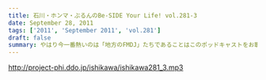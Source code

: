 ```yaml
---
title: 石川・ホンマ・ぶるんのBe-SIDE Your Life! vol.281-3
date: September 28, 2011
tags: ['2011', 'September 2011', 'vol.281']
draft: false
summary: やはり今一番熱いのは「地方のFMDJ」たちであることはこのポッドキャストをお聴きの方々なら周知の事実！収録後もその「地方のFMDJ」についての話はノンストップジェットコースター状態でした～～～NAMAE
---
```


http://project-phi.ddo.jp/ishikawa/ishikawa281_3.mp3